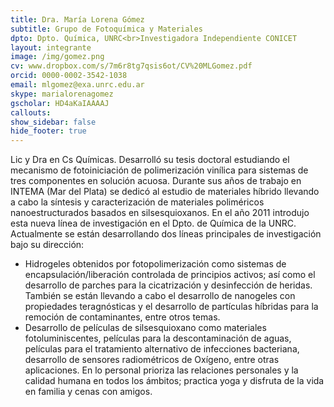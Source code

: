 ```yaml
---
title: Dra. María Lorena Gómez
subtitle: Grupo de Fotoquímica y Materiales
dpto: Dpto. Química, UNRC<br>Investigadora Independiente CONICET
layout: integrante
image: /img/gomez.png
cv: www.dropbox.com/s/7m6r8tg7qsis6ot/CV%20MLGomez.pdf
orcid: 0000-0002-3542-1038
email: mlgomez@exa.unrc.edu.ar
skype: marialorenagomez
gscholar: HD4aKaIAAAAJ
callouts:
show_sidebar: false
hide_footer: true
---
```


Lic y Dra en Cs Químicas. Desarrolló su tesis doctoral estudiando el mecanismo de fotoiniciación de polimerización vinílica para sistemas de tres componentes en solución acuosa. Durante sus años de trabajo en INTEMA (Mar del Plata) se dedicó al estudio de materiales híbrido llevando a cabo la síntesis y caracterización de materiales poliméricos nanoestructurados basados en silsesquioxanos. En el año 2011 introdujo esta nueva línea de investigación en el Dpto. de Química de la UNRC. Actualmente se están desarrollando dos líneas principales de investigación bajo su dirección:

- Hidrogeles obtenidos por fotopolimerización como sistemas de encapsulación/liberación controlada de principios activos; así como el desarrollo de parches para la cicatrización y desinfección de heridas. También se están llevando a cabo el desarrollo de nanogeles con propiedades teragnósticas y el desarrollo de partículas híbridas para la remoción de contaminantes, entre otros temas.
- Desarrollo de películas de silsesquioxano como materiales fotoluminiscentes, películas para la descontaminación de aguas, películas para el tratamiento alternativo de infecciones bacteriana, desarrollo de sensores radiométricos de Oxígeno, entre otras aplicaciones.
En lo personal prioriza las relaciones personales y la calidad humana en todos los ámbitos; practica yoga y disfruta de la vida en familia y cenas con amigos.
